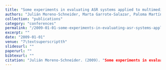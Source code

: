 ```yaml
---
title: "Some experiments in evaluating ASR systems applied to multimedia retrieval"
authors: "Julián Moreno-Schneider, Marta Garrote-Salazar, Paloma Martínez & José Luis Martínez Fernández"
collection: "publications"
category: "conferences"
permalink: "/2009-01-01-some-experiments-in-evaluating-asr-systems-applied-to-multimedia-retrieval"
excerpt: ""
date: "2009-01-01"
venue: "7\textsuperscriptth"
slidesurl: ""
paperurl: ""
bibtexurl: ""
citation: "Julián Moreno-Schneider. (2009). "Some experiments in evaluating ASR systems applied to multimedia retrieval." *7\textsuperscriptth*."
---
```



